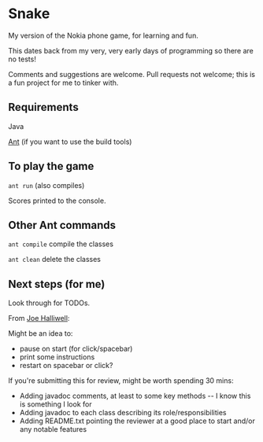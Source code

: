 # Snake

My version of the Nokia phone game, for learning and fun.

This dates back from my very, very early days of programming so there are no tests!

Comments and suggestions are welcome. Pull requests not welcome; this is a fun project for me to tinker with.

## Requirements

Java

[Ant](http://ant.apache.org) (if you want to use the build tools)

## To play the game

`ant run` (also compiles)

Scores printed to the console.

## Other Ant commands

`ant compile` compile the classes

`ant clean` delete the classes

## Next steps (for me)

Look through for TODOs.

From [Joe Halliwell](https://github.com/joehalliwell/):

Might be an idea to:
- pause on start (for click/spacebar)
- print some instructions
- restart on spacebar or click?

If you're submitting this for review, might be worth
spending 30 mins:

- Adding javadoc comments, at least to some key methods -- I know this
is something I look for
- Adding javadoc to each class describing its role/responsibilities
- Adding README.txt pointing the reviewer at a good place to start
and/or any notable features

